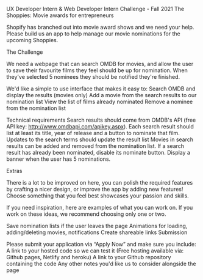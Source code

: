 UX Developer Intern & Web Developer Intern Challenge - Fall 2021
The Shoppies: Movie awards for entrepreneurs

Shopify has branched out into movie award shows and we need your help. Please build us an app to help manage our movie nominations for the upcoming Shoppies.

The Challenge

We need a webpage that can search OMDB for movies, and allow the user to save their favourite films they feel should be up for nomination. When they've selected 5 nominees they should be notified they're finished.

We'd like a simple to use interface that makes it easy to:
Search OMDB and display the results (movies only)
Add a movie from the search results to our nomination list
View the list of films already nominated
Remove a nominee from the nomination list

Technical requirements
Search results should come from OMDB's API (free API key: http://www.omdbapi.com/apikey.aspx).
Each search result should list at least its title, year of release and a button to nominate that film.
Updates to the search terms should update the result list
Movies in search results can be added and removed from the nomination list.
If a search result has already been nominated, disable its nominate button.
Display a banner when the user has 5 nominations.


Extras

There is a lot to be improved on here, you can polish the required features by crafting a nicer design, or improve the app by adding new features! Choose something that you feel best showcases your passion and skills.

If you need inspiration, here are examples of what you can work on. If you work on these ideas, we recommend choosing only one or two.


  Save nomination lists if the user leaves the page
  Animations for loading, adding/deleting movies, notifications
  Create shareable links
Submission

Please submit your application via “Apply Now” and make sure you include:
  A link to your hosted code so we can test it (Free hosting available via: Github pages, Netlify and heroku)
  A link to your Github repository containing the code
  Any other notes you'd like us to consider alongside the page


